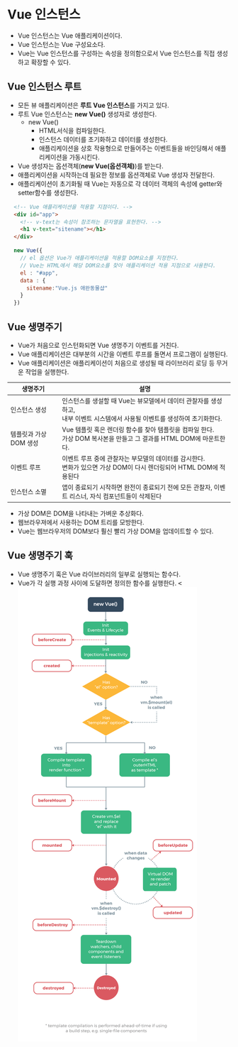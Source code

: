 # Vue 인스턴스
- Vue 인스턴스는 Vue 애플리케이션이다.
- Vue 인스턴스는 Vue 구성요소다.
- Vue는 Vue 인스턴스를 구성하는 속성을 정의함으로서 Vue 인스턴스를 직접 생성하고 확장할 수 있다.

## Vue 인스턴스 루트
- 모든 뷰 애플리케이션은 **루트 Vue 인스턴스**를 가지고 있다.
- 루트 Vue 인스턴스는 **new Vue()** 생성자로 생성한다.
  + new Vue()
    - HTML서식을 컴파일한다.
    - 인스턴스 데이터를 초기화하고 데이터를 생성한다.
    - 애플리케이션을 상호 작용형으로 만들어주는 이벤트들을 바인딩해서 애플리케이션을 가동시킨다.
- Vue 생성자는 옵션객체(**new Vue(옵션객체)**)를 받는다.
- 애플리케이션을 시작하는데 필요한 정보를 옵션객체로 Vue 생성자 전달한다.
- 애플리케이션이 초기화될 때 Vue는 자동으로 각 데이터 객체의 속성에 getter와 setter함수를 생성한다.

```html
  <!-- Vue 애플리케이션을 적용할 지점이다. -->
  <div id="app">
    <!-- v-text는 속성이 참조하는 문자열을 표현한다. -->
    <h1 v-text="sitename"></h1>
  </div>
```
```javascript
  new Vue({
    // el 옵션은 Vue가 애플리케이션을 적용할 DOM요소를 지정한다. 
    // Vue는 HTML에서 해당 DOM요소를 찾아 애플리케이션 적용 지점으로 사용한다.
    el : "#app", 
    data : {
      sitename:"Vue.js 애완동물샵"
    }
  })
```

## Vue 생명주기
- Vue가 처음으로 인스턴화되면 Vue 생명주기 이벤트를 거친다.
- Vue 애플리케이션은 대부분의 시간을 이벤트 루프를 돌면서 프로그램이 실행된다.
- Vue 애플리케이션은 애플리케이션이 처음으로 생성될 때 라이브러리 로딩 등 무거운 작업을 실행한다.

| 생명주기 | 설명 |
| --- | --- |
| 인스턴스 생성 | 인스턴스를 생설할 때 Vue는 뷰모델에서 데이터 관찰자를 생성하고,<br/>내부 이벤트 시스템에서 사용될 이벤트를 생성하여 초기화한다. |
| 템플릿과 가상 DOM 생성 | Vue 템플릿 혹은 렌더링 함수를 찾아 템플릿을 컴파일 한다.<br/>가상 DOM 복사본을 만들고 그 결과를 HTML DOM에 마운트한다. |
| 이벤트 루프 | 이벤트 루프 중에 관찰자는 부모델의 데이터를 감시한다.<br/>변화가 있으면 가상 DOM이 다시 렌더링되어 HTML DOM에 적용된다 |
| 인스턴스 소멸 | 앱이 종료되기 시작하면 완전이 종료되기 전에 모든 관찰자, 이벤트 리스너, 자식 컴포넌트들이 삭제된다 |

  + 가상 DOM은 DOM을 나타내는 가벼운 추상화다.
  + 웹브라우져에서 사용하는 DOM 트리를 모방한다.
  + Vue는 웹브라우저의 DOM보다 훨신 빨리 가상 DOM을 업데이트할 수 있다.
  
## Vue 생명주기 훅
- Vue 생명주기 훅은 Vue 라이브러리의 일부로 실행되는 함수다.
- Vue가 각 실행 과정 사이에 도달하면 정의한 함수를 실행한다.
<kbd><![alt Vue 생명주기 훅](/images/vuejs/lifecycle.png)</kbd>

